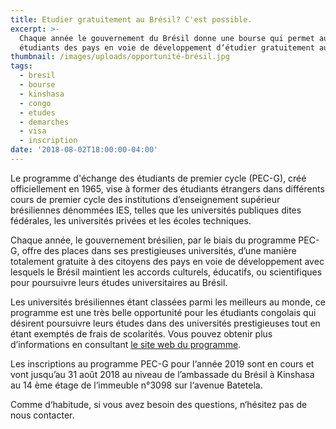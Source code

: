 ```yaml
---
title: Etudier gratuitement au Brésil? C'est possible.
excerpt: >-
  Chaque année le gouvernement du Brésil donne une bourse qui permet aux
  étudiants des pays en voie de développement d‘étudier gratuitement au Brésil.
thumbnail: /images/uploads/opportunité-brésil.jpg
tags:
  - bresil
  - bourse
  - kinshasa
  - congo
  - etudes
  - demarches
  - visa
  - inscription
date: '2018-08-02T18:00:00-04:00'
---
```

Le programme d'échange des étudiants de premier cycle (PEC-G), créé officiellement en 1965,  vise à former des étudiants étrangers dans différents cours de premier cycle des institutions d’enseignement supérieur brésiliennes dénommées IES, telles que les universités publiques dites fédérales, les universités privées et les écoles techniques.

Chaque année, le gouvernement brésilien, par le biais du programme PEC-G, offre des places dans ses prestigieuses universités, d’une manière totalement gratuite à des citoyens des pays en voie de développement avec lesquels le Brésil maintient les accords culturels, éducatifs, ou scientifiques pour poursuivre leurs études universitaires au Brésil.

Les universités brésiliennes étant classées parmi les meilleurs au monde, ce programme est une très belle opportunité pour les étudiants congolais qui désirent poursuivre leurs études dans des universités prestigieuses tout en étant exemptés de frais de scolarités.  Vous pouvez obtenir plus d’informations en consultant <a href="http://www.dce.mre.gov.br/en/PEC/PECG.php" target="_blank" rel="nofollow noopener">le site web du programme</a>.

Les inscriptions au programme PEC-G pour l‘année 2019 sont en cours et vont jusqu’au 31 août 2018 au niveau de l’ambassade du Brésil à Kinshasa au 14 ème étage de l‘immeuble n°3098 sur l‘avenue Batetela.

Comme d‘habitude, si vous avez besoin des questions, n‘hésitez pas de nous contacter.
